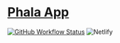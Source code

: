 # [Phala App](https://app.phala.network)

[![GitHub Workflow Status](https://img.shields.io/github/workflow/status/Phala-Network/apps/CI-app?style=for-the-badge)](https://github.com/Phala-Network/apps/actions/workflows/ci-app.yml)
![Netlify](https://img.shields.io/netlify/927fa773-d939-4450-acc3-22650c7e9524?style=for-the-badge)
